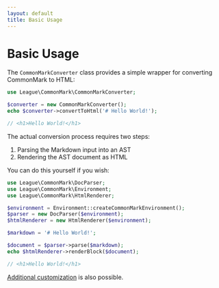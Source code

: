 ```yaml
---
layout: default
title: Basic Usage
---
```


Basic Usage
==============

The `CommonMarkConverter` class provides a simple wrapper for converting CommonMark to HTML:

~~~php
use League\CommonMark\CommonMarkConverter;

$converter = new CommonMarkConverter();
echo $converter->convertToHtml('# Hello World!');

// <h1>Hello World!</h1>
~~~

The actual conversion process requires two steps:

 1. Parsing the Markdown input into an AST
 2. Rendering the AST document as HTML

You can do this yourself if you wish:

~~~php
use League\CommonMark\DocParser;
use League\CommonMark\Environment;
use League\CommonMark\HtmlRenderer;

$environment = Environment::createCommonMarkEnvironment();
$parser = new DocParser($environment);
$htmlRenderer = new HtmlRenderer($environment);

$markdown = '# Hello World!';

$document = $parser->parse($markdown);
echo $htmlRenderer->renderBlock($document);

// <h1>Hello World!</h1>
~~~

[Additional customization](/customization/overview/) is also possible.
